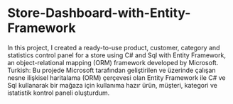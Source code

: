 # Store-Dashboard-with-Entity-Framework
In this project, I created a ready-to-use product, customer, category and statistics control panel for a store using C# and Sql with Entity Framework, an object-relational mapping (ORM) framework developed by Microsoft.
Turkish: Bu projede Microsoft tarafından geliştirilen ve üzerinde çalışan nesne ilişkisel haritalama (ORM) çerçevesi olan Entity Framework ile C# ve Sql kullanarak bir mağaza için kullanıma hazır ürün, müşteri, kategori ve istatistik kontrol paneli oluşturdum.
